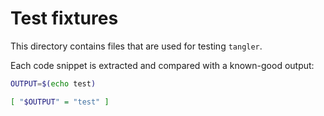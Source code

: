 <!--
SPDX-FileCopyrightText: 2021-2023 Wiktor Kwapisiewicz <wiktor@metacode.biz>
SPDX-License-Identifier: MIT OR Apache-2.0
-->

# Test fixtures

This directory contains files that are used for testing `tangler`.

Each code snippet is extracted and compared with a known-good output:

```sh
OUTPUT=$(echo test)

[ "$OUTPUT" = "test" ]
```

